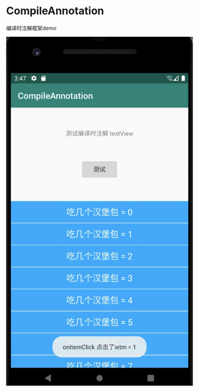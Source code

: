 # CompileAnnotation
编译时注解框架demo

![IMAGE](https://github.com/GodisGod/CompileAnnotation/blob/master/test.jpg)
